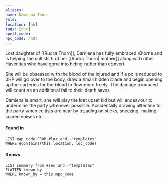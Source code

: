 ```yaml
---
aliases: 
name: Damiena Thorn
role: 
location: [hh]
tags: [npc]
spell_code: 
npc_code: hhdt
---
```

Lost daughter of [[Rudra Thorn]], Damiena has fully embraced Khorne and is helping the cultists find her [[Rudra Thorn| mother]] along with other Havenites who have gone into hiding rather than convert.

She will be obsessed with the blood of the injured and if a pc is reduced to 0HP will go over to the body, draw a small hidden blade and begin opening up their arteries for the blood to flow more freely.  The damage produced will count as an additional fail to their death saves.

Damiena is smart, she will play the lost upset kid but will endeavour to undermine the party whenever possible.  Accidentally drawing attention to the party when cultists are near by treading on sticks, sneezing, making scared noises etc.

#### Found in
```dataview
LIST map_code FROM #loc and -"templates"
WHERE econtains(this.location, loc_code)
```

#### Knows
```dataview
LIST summary from #sec and -"templates"
FLATTEN known_by
WHERE known_by = this.npc_code
```